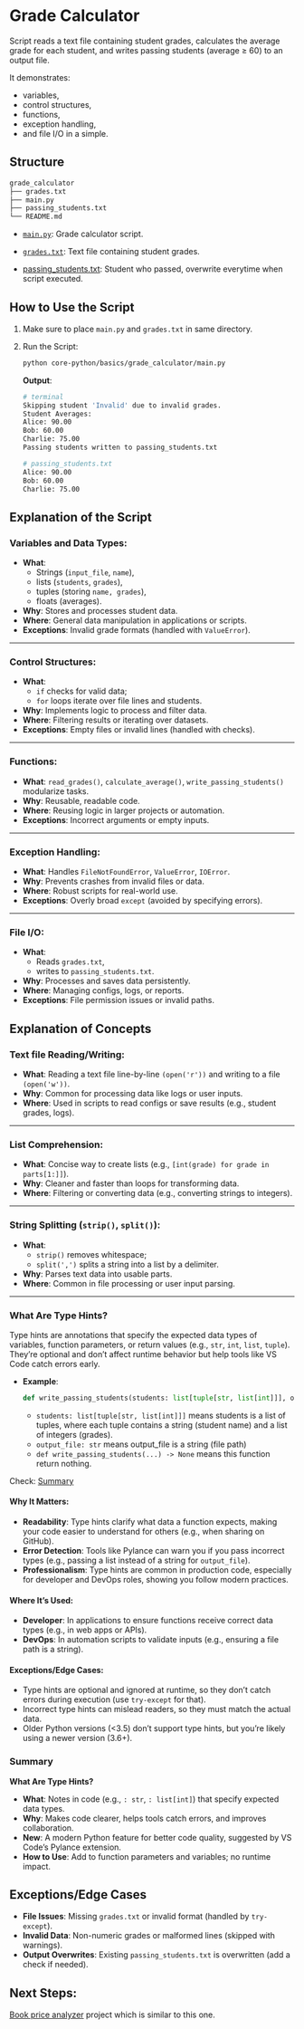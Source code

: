 # Grade Calculator

Script reads a text file containing student grades, calculates the average grade for each student, and writes passing students (average ≥ 60) to an output file.

It demonstrates:

- variables,
- control structures,
- functions,
- exception handling,
- and file I/O in a simple.

## Structure

```txt
grade_calculator
├── grades.txt
├── main.py
├── passing_students.txt
└── README.md
```

- [`main.py`](./main.py): Grade calculator script.

- [`grades.txt`](./grades.txt): Text file containing student grades.

- [passing_students.txt](./passing_students.txt): Student who passed, overwrite everytime when script executed.

## How to Use the Script

1. Make sure to place `main.py` and `grades.txt` in same directory.

2. Run the Script:

   ```bash
   python core-python/basics/grade_calculator/main.py
   ```

   **Output**:

   ```sh
   # terminal
   Skipping student 'Invalid' due to invalid grades.
   Student Averages:
   Alice: 90.00
   Bob: 60.00
   Charlie: 75.00
   Passing students written to passing_students.txt
   ```

   ```sh
   # passing_students.txt
   Alice: 90.00
   Bob: 60.00
   Charlie: 75.00
   ```

## Explanation of the Script

### Variables and Data Types:

- **What**:
  - Strings (`input_file`, `name`),
  - lists (`students`, `grades`),
  - tuples (storing `name, grades`),
  - floats (averages).
- **Why**: Stores and processes student data.
- **Where**: General data manipulation in applications or scripts.
- **Exceptions**: Invalid grade formats (handled with `ValueError`).

---

### Control Structures:

- **What**:
  - `if` checks for valid data;
  - `for` loops iterate over file lines and students.
- **Why**: Implements logic to process and filter data.
- **Where**: Filtering results or iterating over datasets.
- **Exceptions**: Empty files or invalid lines (handled with checks).

---

### Functions:

- **What**: `read_grades()`, `calculate_average()`, `write_passing_students()` modularize tasks.
- **Why**: Reusable, readable code.
- **Where**: Reusing logic in larger projects or automation.
- **Exceptions**: Incorrect arguments or empty inputs.

---

### Exception Handling:

- **What**: Handles `FileNotFoundError`, `ValueError`, `IOError`.
- **Why**: Prevents crashes from invalid files or data.
- **Where**: Robust scripts for real-world use.
- **Exceptions**: Overly broad `except` (avoided by specifying errors).

---

### File I/O:

- **What**:
  - Reads `grades.txt`,
  - writes to `passing_students.txt`.
- **Why**: Processes and saves data persistently.
- **Where**: Managing configs, logs, or reports.
- **Exceptions**: File permission issues or invalid paths.

## Explanation of Concepts

### Text file Reading/Writing:

- **What**: Reading a text file line-by-line `(open('r'))` and writing to a file `(open('w'))`.
- **Why**: Common for processing data like logs or user inputs.
- **Where**: Used in scripts to read configs or save results (e.g., student grades, logs).

---

### List Comprehension:

- **What**: Concise way to create lists (e.g., `[int(grade) for grade in parts[1:]]`).
- **Why**: Cleaner and faster than loops for transforming data.
- **Where**: Filtering or converting data (e.g., converting strings to integers).

---

### String Splitting (`strip()`, `split()`):

- **What**:
  - `strip()` removes whitespace;
  - `split(',')` splits a string into a list by a delimiter.
- **Why**: Parses text data into usable parts.
- **Where**: Common in file processing or user input parsing.

---

### What Are Type Hints?

Type hints are annotations that specify the expected data types of variables, function parameters, or return values (e.g., `str`, `int`, `list`, `tuple`). They’re optional and don’t affect runtime behavior but help tools like VS Code catch errors early.

- **Example**:

  ```python
  def write_passing_students(students: list[tuple[str, list[int]]], output_file: str) -> None:
  ```

  - `students: list[tuple[str, list[int]]]` means students is a list of tuples, where each tuple contains a string (student name) and a list of integers (grades).
  - `output_file: str` means output_file is a string (file path)
  - `def write_passing_students(...) -> None` means this function return nothing.

Check: [Summary](#summary)

#### Why It Matters:

- **Readability**: Type hints clarify what data a function expects, making your code easier to understand for others (e.g., when sharing on GitHub).
- **Error Detection**: Tools like Pylance can warn you if you pass incorrect types (e.g., passing a list instead of a string for `output_file`).
- **Professionalism**: Type hints are common in production code, especially for developer and DevOps roles, showing you follow modern practices.

#### Where It’s Used:

- **Developer**: In applications to ensure functions receive correct data types (e.g., in web apps or APIs).
- **DevOps**: In automation scripts to validate inputs (e.g., ensuring a file path is a string).

#### Exceptions/Edge Cases:

- Type hints are optional and ignored at runtime, so they don’t catch errors during execution (use `try-except` for that).
- Incorrect type hints can mislead readers, so they must match the actual data.
- Older Python versions (<3.5) don’t support type hints, but you’re likely using a newer version (3.6+).

### Summary

**What Are Type Hints?**

- **What**: Notes in code (e.g., `: str`, `: list[int]`) that specify expected data types.
- **Why**: Makes code clearer, helps tools catch errors, and improves collaboration.
- **New**: A modern Python feature for better code quality, suggested by VS Code’s Pylance extension.
- **How to Use**: Add to function parameters and variables; no runtime impact.

## Exceptions/Edge Cases

- **File Issues**: Missing `grades.txt` or invalid format (handled by `try-except`).
- **Invalid Data**: Non-numeric grades or malformed lines (skipped with warnings).
- **Output Overwrites**: Existing `passing_students.txt` is overwritten (add a check if needed).

## Next Steps:

[Book price analyzer](../book-price-analyzer/) project which is similar to this one.
